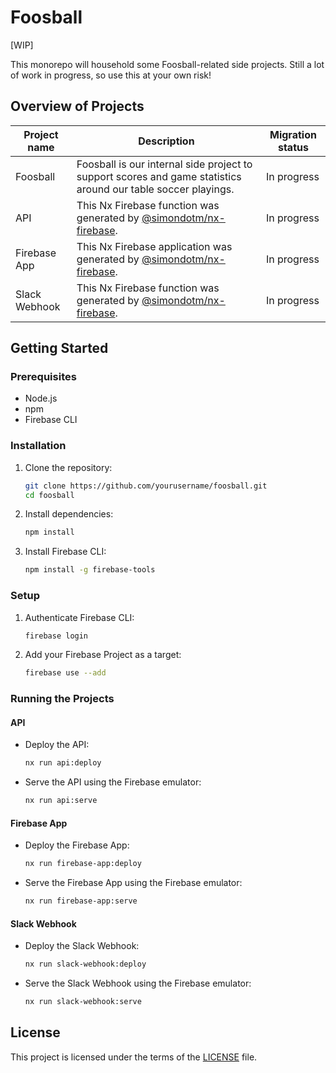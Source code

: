 # Foosball

[WIP]

This monorepo will household some Foosball-related side projects. Still a lot of work in progress, so use this at your own risk!

## Overview of Projects

| Project name  | Description                                                                                                       | Migration status |
| ------------- | ----------------------------------------------------------------------------------------------------------------- | ---------------- |
| Foosball      | Foosball is our internal side project to support scores and game statistics around our table soccer playings.     | In progress      |
| API           | This Nx Firebase function was generated by [@simondotm/nx-firebase](https://github.com/simondotm/nx-firebase).    | In progress      |
| Firebase App  | This Nx Firebase application was generated by [@simondotm/nx-firebase](https://github.com/simondotm/nx-firebase). | In progress      |
| Slack Webhook | This Nx Firebase function was generated by [@simondotm/nx-firebase](https://github.com/simondotm/nx-firebase).    | In progress      |

## Getting Started

### Prerequisites

- Node.js
- npm
- Firebase CLI

### Installation

1. Clone the repository:

   ```sh
   git clone https://github.com/yourusername/foosball.git
   cd foosball
   ```

2. Install dependencies:

   ```sh
   npm install
   ```

3. Install Firebase CLI:
   ```sh
   npm install -g firebase-tools
   ```

### Setup

1. Authenticate Firebase CLI:

   ```sh
   firebase login
   ```

2. Add your Firebase Project as a target:
   ```sh
   firebase use --add
   ```

### Running the Projects

#### API

- Deploy the API:

  ```sh
  nx run api:deploy
  ```

- Serve the API using the Firebase emulator:
  ```sh
  nx run api:serve
  ```

#### Firebase App

- Deploy the Firebase App:

  ```sh
  nx run firebase-app:deploy
  ```

- Serve the Firebase App using the Firebase emulator:
  ```sh
  nx run firebase-app:serve
  ```

#### Slack Webhook

- Deploy the Slack Webhook:

  ```sh
  nx run slack-webhook:deploy
  ```

- Serve the Slack Webhook using the Firebase emulator:
  ```sh
  nx run slack-webhook:serve
  ```

## License

This project is licensed under the terms of the [LICENSE](LICENSE) file.
